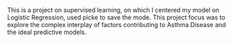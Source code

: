 This is a project on supervised learning, on which I centered my model on Logistic Regression, used picke to save the mode. This project focus was to explore the complex interplay of factors contributing to Asthma Disease and the ideal predictive models.
